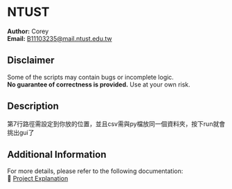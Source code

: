 # NTUST

**Author:** Corey  
**Email:** B11103235@mail.ntust.edu.tw     


## Disclaimer
Some of the scripts may contain bugs or incomplete logic.  
**No guarantee of correctness is provided.** Use at your own risk.

## Description
第7行路徑需設定到你放的位置，並且csv需與py檔放同一個資料夾，按下run就會挑出gui了

## Additional Information
For more details, please refer to the following documentation:  
🔗 [Project Explanation](https://youtu.be/vKB2Lg-IM3I?si=VeW5U2MJo5LzlT4W)
